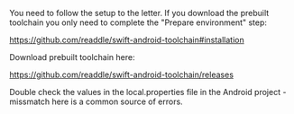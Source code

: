 You need to follow the setup to the letter. If you download the prebuilt toolchain you only need to complete the "Prepare environment" step:

https://github.com/readdle/swift-android-toolchain#installation

Download prebuilt toolchain here:

https://github.com/readdle/swift-android-toolchain/releases

Double check the values in the local.properties file in the Android project - missmatch here is a common source of errors.